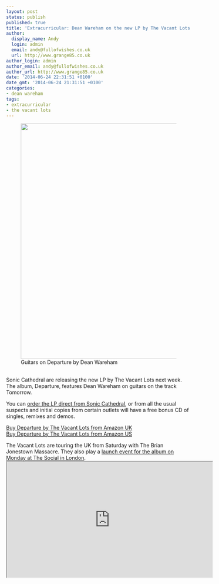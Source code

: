 ```yaml
---
layout: post
status: publish
published: true
title: 'Extracurricular: Dean Wareham on the new LP by The Vacant Lots'
author:
  display_name: Andy
  login: admin
  email: andy@fullofwishes.co.uk
  url: http://www.grange85.co.uk
author_login: admin
author_email: andy@fullofwishes.co.uk
author_url: http://www.grange85.co.uk
date: '2014-06-24 22:31:51 +0100'
date_gmt: '2014-06-24 21:31:51 +0100'
categories:
- dean wareham
tags:
- extracurricular
- the vacant lots
---
```

<p><figure class="caption aligncenter"><a href="https://www.flickr.com/photos/grange85/14313626049" title=""Guitars on Tomorrow by Dean Wareham #thevacantlots #deanwareham #vinyl #lp #record by Andy Aldridge, on Flickr"><img class="aligncenter" src="https://farm6.staticflickr.com/5529/14313626049_89a7685d4b_z.jpg" width="640" height="640" alt=""Guitars on Tomorrow by Dean Wareham #thevacantlots #deanwareham #vinyl #lp #record"></a><figcaption class="caption-text">Guitars on Departure by Dean Wareham</figcaption></figure><br />
Sonic Cathedral are releasing the new LP by The Vacant Lots next week. The album, Departure, features Dean Wareham on guitars on the track Tomorrow.</p>
<p>You can <a href="http://soniccathedral.bigcartel.com/product/scr080lp-the-vacant-lots-departure-lp">order the LP direct from Sonic Cathedral</a>, or from all the usual suspects and initial copies from certain outlets will have a free bonus CD of singles, remixes and demos.</p>
<p><a target="_blank" href="http://www.amazon.co.uk/gp/search/?ie=UTF8&camp=1634&creative=19450&index=blended&keywords=the%20vacant%20lots%20departure&linkCode=ur2&oe=utf-8&tag=aheadfullofwi-21">Buy Departure by The Vacant Lots from Amazon UK</a><br />
<a target="_blank" href="http://www.amazon.com/s/?_encoding=UTF8&camp=1789&creative=390957&field-keywords=vacant%20lots%20departure&linkCode=ur2&tag=aheadfullofwi-20&url=search-alias%3Daps&linkId=6V4FEWSIZDXRUOBY">Buy Departure by The Vacant Lots from Amazon US</a></p>
<p>The Vacant Lots are touring the UK from Saturday with The Brian Jonestown Massacre. They also play a <a href="http://www.wegottickets.com/event/270220">launch event for the album on Monday at The Social in London</a>.<br />
<iframe width="560" height="315" src="https://www.youtube.com/embed/OV00gx45z5s<img src="https://media.fullofwishes.co.uk/05-dean_wareham/pictures/vavant-lots-departure.jpg" width="706" height="960" alt="The Vacant Lots - Departure poster" class="aligncenter" />" frameborder="0" allowfullscreen></iframe>
